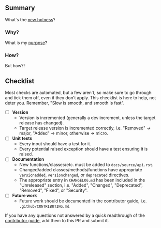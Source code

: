 ## Summary

What's the [new hotness](https://youtu.be/ha-uagjJQ9k?t=17)?

### Why?

What is my [purpose](https://youtu.be/X7HmltUWXgs?t=52)?

### How?

But how?!

## Checklist

Most checks are automated, but a few aren't, so make sure to go through and tick them off, even if they don't apply. This checklist is here to help, not deter you. Remember, "Slow is smooth, and smooth is fast".

- [ ] **Version**
  - Version is incremented (generally a dev increment, unless the target release has changed).
  - Target release version is incremented correctly, i.e. "Removed" -> major, "Added" -> minor, otherwise -> micro.
- [ ] **Unit tests**
  - Every input should have a test for it.
  - Every potential raised exception should have a test ensuring it is raised.
- [ ] **Documentation**
  - New functions/classes/etc. must be added to `docs/source/api.rst`.
  - Changed/added classes/methods/functions have appropriate `versionadded`, `versionchanged`, or `deprecated` [directives](http://www.sphinx-doc.org/en/stable/markup/para.html#directive-versionadded).
  - The appropriate entry in `CHANGELOG.md` has been included in the "Unreleased" section, i.e. "Added", "Changed", "Deprecated", "Removed", "Fixed", or "Security".
- [ ] **Future work**
  - Future work should be documented in the contributor guide, i.e. `.github/CONTRIBUTING.md`.

If you have any questions not answered by a quick readthrough of the [contributor guide](https://tubthumper.mattefay.com/en/latest/contributor_guide.html), add them to this PR and submit it.
